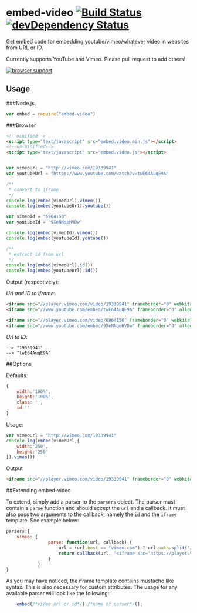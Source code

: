 # embed-video [![Build Status](http://img.shields.io/travis/alanshaw/embed-video.svg?style=flat)](https://travis-ci.org/alanshaw/embed-video) [![devDependency Status](https://david-dm.org/alanshaw/embed-video/dev-status.svg?style=flat)](https://david-dm.org/alanshaw/embed-video#info=devDependencies)

Get embed code for embedding youtube/vimeo/whatever video in websites from URL or ID.

Currently supports YouTube and Vimeo. Please pull request to add others!

[![browser support](https://ci.testling.com/alanshaw/embed-video.png)](https://ci.testling.com/alanshaw/embed-video)

## Usage

###Node.js
```js
var embed = require("embed-video")
```
###Browser
```html
<!--minified-->
<script type="text/javascript" src="embed.video.min.js"></script>
<!--un-minified-->
<script type="text/javascript" src="embed.video.js"></script>

```


```js

var vimeoUrl = "http://vimeo.com/19339941"
var youtubeUrl = "https://www.youtube.com/watch?v=twE64AuqE9A"

/**
 * convert to iframe
 */
console.log(embed(vimeoUrl).vimeo())
console.log(embed(youtubeUrl).youtube())

var vimeoId = "6964150"
var youtubeId = "9XeNNqeHVDw"

console.log(embed(vimeoId).vimeo())
console.log(embed(youtubeId).youtube())

/**
 * extract id from url
 */
console.log(embed(vimeoUrl).id())
console.log(embed(youtubeUrl).id())
```

Output (respectively):

*Url and ID to iframe*:

```html
<iframe src="//player.vimeo.com/video/19339941" frameborder="0" webkitallowfullscreen mozallowfullscreen allowfullscreen></iframe>
<iframe src="//www.youtube.com/embed/twE64AuqE9A" frameborder="0" allowfullscreen></iframe>

<iframe src="//player.vimeo.com/video/6964150" frameborder="0" webkitallowfullscreen mozallowfullscreen allowfullscreen></iframe>
<iframe src="//www.youtube.com/embed/9XeNNqeHVDw" frameborder="0" allowfullscreen></iframe>
```

*Url to ID*:

```
--> "19339941"
--> "twE64AuqE9A"
```

##Options

Defaults:
```js
{
    width:'100%',
    height:'100%',
    class: '',
    id:''
}
```

Usage:
```js
var vimeoUrl = "http://vimeo.com/19339941"
console.log(embed(vimeoUrl,{
    width:'250',
    height:'250'
}).vimeo())
```

Output

```html
<iframe src="//player.vimeo.com/video/19339941" frameborder="0" webkitallowfullscreen mozallowfullscreen allowfullscreen class="" id="" width="250" height="250"></iframe>
```

##Extending embed-video

To extend, simply add a parser to the `parsers` object. The parser must contain a `parse` function and should accept the `url` and a callback. It must also pass two arguments to the callback, namely the `id` and the `iframe` template. See example below:

```js
parsers:{
    vimeo: {
                parse: function(url, callback) {
                    url = (url.host == "vimeo.com") ? url.path.split("/")[1] : null;
                    return callback(url, '<iframe src="https://player.vimeo.com/video/{{eid}}" frameborder="0" webkitallowfullscreen mozallowfullscreen allowfullscreen class="{{class}}" id="{{id}}" width="{{width}}" height="{{height}}"></iframe>')
                }
            }
}
```

As you may have noticed, the iframe template contains mustache like syntax. This is also necessary for custom attributes. The usage for any available parser will look like the following:

```js
    embed(/*video url or id*/)./*name of parser*/();
```